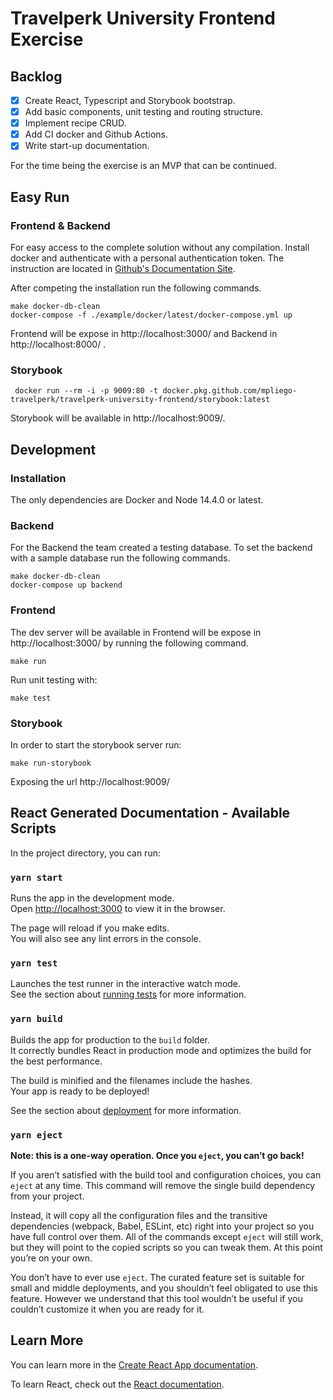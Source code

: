 # Travelperk University Frontend Exercise 

## Backlog

- [X] Create React, Typescript and Storybook bootstrap.
- [X] Add basic components, unit testing and routing structure.
- [X] Implement recipe CRUD.
- [X] Add CI docker and Github Actions.
- [X] Write start-up documentation.

For the time being the exercise is an MVP that can be continued.

## Easy Run 

### Frontend & Backend

For easy access to the complete solution without any compilation. 
Install docker and authenticate with a personal authentication token. 
The instruction are located in 
[Github's Documentation Site](https://help.github.com/es/packages/using-github-packages-with-your-projects-ecosystem/configuring-docker-for-use-with-github-packages).

After competing the installation run the following commands.

```shell script
make docker-db-clean
docker-compose -f ./example/docker/latest/docker-compose.yml up
```

Frontend will be expose in http://localhost:3000/ and Backend in http://localhost:8000/ .

### Storybook

```shell script
 docker run --rm -i -p 9009:80 -t docker.pkg.github.com/mpliego-travelperk/travelperk-university-frontend/storybook:latest
```

Storybook will be available in http://localhost:9009/.

## Development

### Installation

The only dependencies are Docker and Node 14.4.0 or latest.

### Backend

For the Backend the team created a testing database. To set the backend
with a sample database run the following commands.
```shell script
make docker-db-clean
docker-compose up backend
``` 

### Frontend

The dev server will be available in Frontend will be 
expose in http://localhost:3000/ by running the following command.

```shell script
make run
```

Run unit testing with:

```shell script
make test
```

### Storybook

In order to start the storybook server run:

```shell script
make run-storybook
```

Exposing the url http://localhost:9009/


## React Generated Documentation - Available Scripts

In the project directory, you can run:

### `yarn start`

Runs the app in the development mode.<br />
Open [http://localhost:3000](http://localhost:3000) to view it in the browser.

The page will reload if you make edits.<br />
You will also see any lint errors in the console.

### `yarn test`

Launches the test runner in the interactive watch mode.<br />
See the section about [running tests](https://facebook.github.io/create-react-app/docs/running-tests) for more information.

### `yarn build`

Builds the app for production to the `build` folder.<br />
It correctly bundles React in production mode and optimizes the build for the best performance.

The build is minified and the filenames include the hashes.<br />
Your app is ready to be deployed!

See the section about [deployment](https://facebook.github.io/create-react-app/docs/deployment) for more information.

### `yarn eject`

**Note: this is a one-way operation. Once you `eject`, you can’t go back!**

If you aren’t satisfied with the build tool and configuration choices, you can `eject` at any time. This command will remove the single build dependency from your project.

Instead, it will copy all the configuration files and the transitive dependencies (webpack, Babel, ESLint, etc) right into your project so you have full control over them. All of the commands except `eject` will still work, but they will point to the copied scripts so you can tweak them. At this point you’re on your own.

You don’t have to ever use `eject`. The curated feature set is suitable for small and middle deployments, and you shouldn’t feel obligated to use this feature. However we understand that this tool wouldn’t be useful if you couldn’t customize it when you are ready for it.

## Learn More

You can learn more in the [Create React App documentation](https://facebook.github.io/create-react-app/docs/getting-started).

To learn React, check out the [React documentation](https://reactjs.org/).
